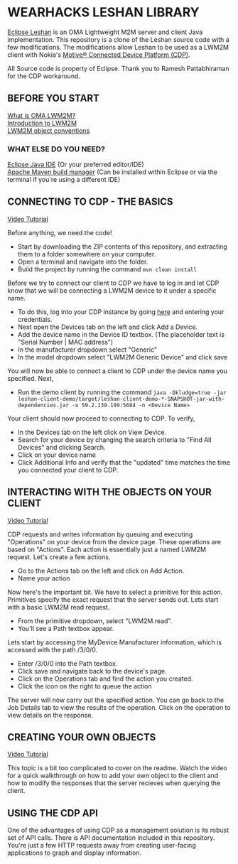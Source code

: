 # WEARHACKS LESHAN LIBRARY
[Eclipse Leshan](https://eclipse.org/leshan) is an OMA Lightweight M2M server and client Java implementation. 
This repository is a clone of the Leshan source code with a few modifications.
The modifications allow Leshan to be used as a LWM2M client with Nokia's [Motive® Connected Device Platform (CDP)](https://networks.nokia.com/solutions/connected-device-platform).

All Source code is property of Eclipse. Thank you to Ramesh Pattabhiraman for the CDP workaround.

## BEFORE YOU START
[What is OMA LWM2M?](http://www.openmobilealliance.org/wp/overviews/lightweightm2m_overview.html)  
[Introduction to LWM2M](http://fr.slideshare.net/zdshelby/oma-lightweightm2-mtutorial)  
[LWM2M object conventions](http://www.openmobilealliance.org/wp/OMNA/LwM2M/LwM2MRegistry.html)  

### WHAT ELSE DO YOU NEED?
[Eclipse Java IDE](https://eclipse.org/downloads/packages/eclipse-ide-java-developers/neon2) (Or your preferred editor/IDE)    
[Apache Maven build manager](https://maven.apache.org/) (Can be installed within Eclipse or via the terminal if you're using a different IDE)    

## CONNECTING TO CDP - THE BASICS
[Video Tutorial](https://google.ca) 

Before anything, we need the code!

- Start by downloading the ZIP contents of this repository, and extracting them to a folder somewhere on your computer.  
- Open a terminal and navigate into the folder.   
- Build the project by running the command `mvn clean install`  

Before we try to connect our client to CDP we have to log in and let CDP know that we will be connecting a LWM2M device to it under a specific name.  

- To do this, log into your CDP instance by going [here](http://52.9.139.199:8180/ui) and entering your credentials.  
- Next open the Devices tab on the left and click Add a Device.   
- Add the device name in the Device ID textbox. (The placeholder text is "Serial Number | MAC address")
- In the manufacturer dropdown select "Generic"
- In the model dropdown select "LWM2M Generic Device" and click save  

You will now be able to connect a client to CDP under the device name you specified. Next,

- Run the demo client by running the command `java -Dkludge=true -jar leshan-client-demo/target/leshan-client-demo-*-SNAPSHOT-jar-with-dependencies.jar -u 59.2.139.199:5684 -n <Device Name>` 

Your client should now proceed to connecting to CDP. To verify,

- In the Devices tab on the left click on View Device.
- Search for your device by changing the search criteria to "Find All Devices" and clicking Search.
- Click on your device name
- Click Additional Info and verify that the "updated" time matches the time you connected your client to CDP. 

## INTERACTING WITH THE OBJECTS ON YOUR CLIENT
[Video Tutorial](https://google.ca)  

CDP requests and writes information by queuing and executing "Operations" on your device from the device page. These operations are based on "Actions". Each action is essentially just a named LWM2M request. Let's create a few actions.

- Go to the Actions tab on the left and click on Add Action.
- Name your action 

Now here's the important bit. We have to select a primitive for this action. Primitives specify the exact request that the server sends out. Lets start with a basic LWM2M read request. 

- From the primitive dropdown, select "LWM2M.read".
- You'll see a Path textbox appear.

Lets start by accessing the MyDevice Manufacturer information, which is accessed with the path /3/0/0. 

- Enter /3/0/0 into the Path textbox.
- Click save and navigate back to the device's page.
- Click on the Operations tab and find the action you created.
- Click the icon on the right to queue the action

The server will now carry out the specified action. You can go back to the Job Details tab to view the results of the operation. Click on the operation to view details on the response.

## CREATING YOUR OWN OBJECTS 
[Video Tutorial](https://google.ca)

This topic is a bit too complicated to cover on the readme. Watch the video for a quick walkthrough on how to add your own object to the client and how to modify the responses that the server recieves when querying the client. 

## USING THE CDP API 

One of the advantages of using CDP as a management solution is its robust set of API calls. There is API documentation included in this repository. You're just a few HTTP requests away from creating user-facing applications to graph and display information.



